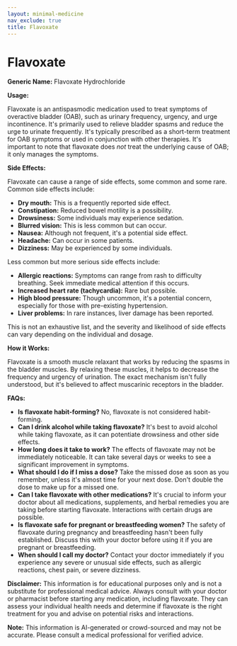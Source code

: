 ```yaml
---
layout: minimal-medicine
nav_exclude: true
title: Flavoxate
---
```


# Flavoxate

**Generic Name:** Flavoxate Hydrochloride

**Usage:**

Flavoxate is an antispasmodic medication used to treat symptoms of overactive bladder (OAB), such as urinary frequency, urgency, and urge incontinence.  It's primarily used to relieve bladder spasms and reduce the urge to urinate frequently.  It's typically prescribed as a short-term treatment for OAB symptoms or used in conjunction with other therapies.  It's important to note that flavoxate does *not* treat the underlying cause of OAB; it only manages the symptoms.

**Side Effects:**

Flavoxate can cause a range of side effects, some common and some rare.  Common side effects include:

* **Dry mouth:** This is a frequently reported side effect.
* **Constipation:** Reduced bowel motility is a possibility.
* **Drowsiness:** Some individuals may experience sedation.
* **Blurred vision:** This is less common but can occur.
* **Nausea:** Although not frequent, it's a potential side effect.
* **Headache:**  Can occur in some patients.
* **Dizziness:**  May be experienced by some individuals.

Less common but more serious side effects include:

* **Allergic reactions:**  Symptoms can range from rash to difficulty breathing.  Seek immediate medical attention if this occurs.
* **Increased heart rate (tachycardia):**  Rare but possible.
* **High blood pressure:** Though uncommon, it's a potential concern, especially for those with pre-existing hypertension.
* **Liver problems:**  In rare instances, liver damage has been reported.

This is not an exhaustive list, and the severity and likelihood of side effects can vary depending on the individual and dosage.

**How it Works:**

Flavoxate is a smooth muscle relaxant that works by reducing the spasms in the bladder muscles.  By relaxing these muscles, it helps to decrease the frequency and urgency of urination.  The exact mechanism isn't fully understood, but it's believed to affect muscarinic receptors in the bladder.

**FAQs:**

* **Is flavoxate habit-forming?**  No, flavoxate is not considered habit-forming.
* **Can I drink alcohol while taking flavoxate?**  It's best to avoid alcohol while taking flavoxate, as it can potentiate drowsiness and other side effects.
* **How long does it take to work?**  The effects of flavoxate may not be immediately noticeable.  It can take several days or weeks to see a significant improvement in symptoms.
* **What should I do if I miss a dose?**  Take the missed dose as soon as you remember, unless it's almost time for your next dose.  Don't double the dose to make up for a missed one.
* **Can I take flavoxate with other medications?**  It's crucial to inform your doctor about all medications, supplements, and herbal remedies you are taking before starting flavoxate.  Interactions with certain drugs are possible.
* **Is flavoxate safe for pregnant or breastfeeding women?**  The safety of flavoxate during pregnancy and breastfeeding hasn't been fully established.  Discuss this with your doctor before using it if you are pregnant or breastfeeding.
* **When should I call my doctor?**  Contact your doctor immediately if you experience any severe or unusual side effects, such as allergic reactions, chest pain, or severe dizziness.


**Disclaimer:**  This information is for educational purposes only and is not a substitute for professional medical advice.  Always consult with your doctor or pharmacist before starting any medication, including flavoxate. They can assess your individual health needs and determine if flavoxate is the right treatment for you and advise on potential risks and interactions.


**Note:** This information is AI-generated or crowd-sourced and may not be accurate. Please consult a medical professional for verified advice.